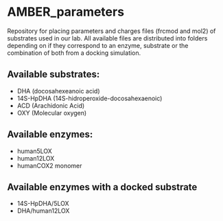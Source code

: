 # AMBER_parameters

Repository for placing parameters and charges files (frcmod and mol2) of substrates used in our lab.
All available files are distributed into folders depending on if they correspond to an enzyme, substrate or the combination of both from a docking simulation.

## Available substrates:

 - DHA (docosahexeanoic acid)
 - 14S-HpDHA (14S-hidroperoxide-docosahexaenoic)
 - ACD (Arachidonic Acid)
 - OXY (Molecular oxygen)

## Available enzymes:

- human5LOX
- human12LOX
- humanCOX2 monomer

## Available enzymes with a docked substrate

- 14S-HpDHA/5LOX
- DHA/human12LOX


